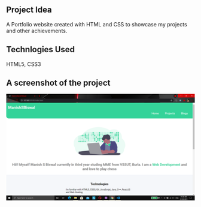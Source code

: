 ## Project Idea
A Portfolio website created with HTML and CSS to showcase my projects and other achievements.
## Technlogies Used
HTML5, CSS3
## A screenshot of the project
![Image](./Image/Screenshot.png)